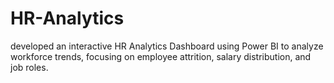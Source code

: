 # HR-Analytics
developed an interactive HR Analytics Dashboard using Power BI to analyze workforce trends, focusing on employee attrition, salary distribution, and job roles. 
